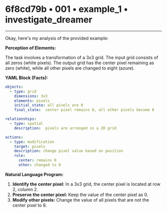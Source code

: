 # 6f8cd79b • 001 • example_1 • investigate_dreamer

---
Okay, here's my analysis of the provided example:

**Perception of Elements:**

The task involves a transformation of a 3x3 grid. The input grid consists of all zeros (white pixels). The output grid has the center pixel remaining as zero (white), while all other pixels are changed to eight (azure).

**YAML Block (Facts):**



```yaml
objects:
  - type: grid
    dimensions: 3x3
    elements: pixels
    initial_state: all pixels are 0
    final_state:  center pixel remains 0, all other pixels become 8

relationships:
  - type: spatial
    description:  pixels are arranged in a 2D grid

actions:
  - type: modification
    target: pixels
    description: change pixel value based on position
    rule:
      center: remains 0
      other: changed to 8
```



**Natural Language Program:**

1.  **Identify the center pixel:** In a 3x3 grid, the center pixel is located at row 2, column 2.
2.  **Preserve the center pixel:** Keep the value of the center pixel as 0.
3.  **Modify other pixels:** Change the value of all pixels that are not the center pixel to 8.

